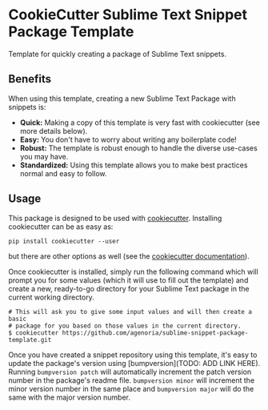 # CookieCutter Sublime Text Snippet Package Template

Template for quickly creating a package of Sublime Text snippets.

## Benefits

When using this template, creating a new Sublime Text Package with snippets is:

- **Quick:** Making a copy of this template is very fast with cookiecutter (see more details below).
- **Easy:** You don't have to worry about writing any boilerplate code!
- **Robust:** The template is robust enough to handle the diverse use-cases you may have.
- **Standardized:** Using this template allows you to make best practices normal and easy to follow.

## Usage

This package is designed to be used with [cookiecutter](https://github.com/audreyr/cookiecutter). Installing cookiecutter can be as easy as:

`pip install cookiecutter --user`

but there are other options as well (see the [cookiecutter documentation](https://cookiecutter.readthedocs.io/en/latest/installation.html#install-cookiecutter)).

Once cookiecutter is installed, simply run the following command which will prompt you for some values (which it will use to fill out the template) and create a new, ready-to-go directory for your Sublime Text package in the current working directory.

```shell
# This will ask you to give some input values and will then create a basic
# package for you based on those values in the current directory.
$ cookiecutter https://github.com/agenoria/sublime-snippet-package-template.git
```

Once you have created a snippet repository using this template, it's easy to update the package's version using [bumpversion](TODO: ADD LINK HERE). Running `bumpversion patch` will automatically increment the patch version number in the package's readme file. `bumpversion minor` will increment the minor version number in the same place and `bumpversion major` will do the same with the major version number.

